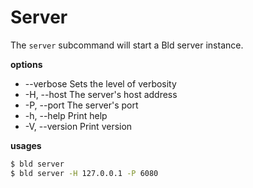 # Server
The `server` subcommand will start a Bld server instance.

__options__
* --verbose      Sets the level of verbosity
* -H, --host <HOST>  The server's host address
* -P, --port <PORT>  The server's port
* -h, --help         Print help
* -V, --version      Print version

__usages__
```bash
$ bld server
$ bld server -H 127.0.0.1 -P 6080
```

